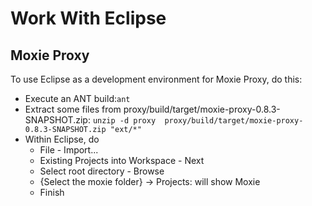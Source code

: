 # Work With Eclipse

## Moxie Proxy

To use Eclipse as a development environment for Moxie Proxy, do this:

* Execute an ANT build:`ant`
* Extract some files from proxy/build/target/moxie-proxy-0.8.3-SNAPSHOT.zip:
  `unzip -d proxy  proxy/build/target/moxie-proxy-0.8.3-SNAPSHOT.zip "ext/*"`
* Within Eclipse, do
    * File - Import...
    * Existing Projects into Workspace - Next
    * Select root directory - Browse
    * {Select the moxie folder} -> Projects: will show Moxie
    * Finish
